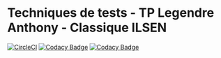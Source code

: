 # Techniques de tests - TP Legendre Anthony - Classique ILSEN


[![CircleCI](https://circleci.com/gh/AnthonyLegendre/ceri-m1-test.svg?style=svg)](https://circleci.com/gh/AnthonyLegendre/ceri-m1-test)
[![Codacy Badge](https://api.codacy.com/project/badge/Grade/d6c89786dbee44e0b836f2315bf35ee5)](https://www.codacy.com/app/AnthonyLegendre/ceri-m1-test?utm_source=github.com&amp;utm_medium=referral&amp;utm_content=AnthonyLegendre/ceri-m1-test&amp;utm_campaign=Badge_Grade)
[![Codacy Badge](https://api.codacy.com/project/badge/Coverage/d6c89786dbee44e0b836f2315bf35ee5)](https://www.codacy.com/app/AnthonyLegendre/ceri-m1-test?utm_source=github.com&utm_medium=referral&utm_content=AnthonyLegendre/ceri-m1-test&utm_campaign=Badge_Coverage)